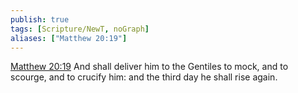 ```yaml
---
publish: true
tags: [Scripture/NewT, noGraph]
aliases: ["Matthew 20:19"]
---
```

[Matthew 20:19](https://churchofjesuschrist.org/study/scriptures/nt/matt/20?lang=eng&id=p19#p19) And shall deliver him to the Gentiles to mock, and to scourge, and to crucify him: and the third day he shall rise again.
